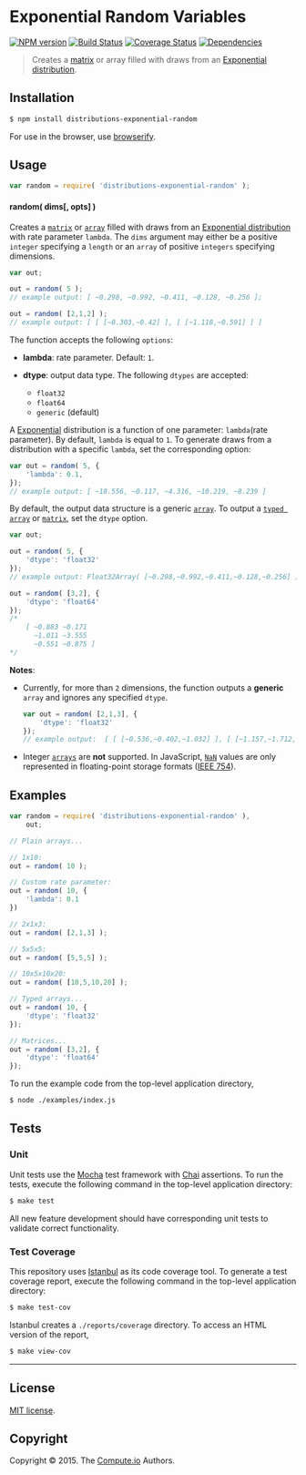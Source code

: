 Exponential Random Variables
===
[![NPM version][npm-image]][npm-url] [![Build Status][travis-image]][travis-url] [![Coverage Status][coveralls-image]][coveralls-url] [![Dependencies][dependencies-image]][dependencies-url]

> Creates a [matrix](https://github.com/dstructs/matrix) or array filled with draws from an [Exponential distribution](https://en.wikipedia.org/wiki/Exponential_distribution).


## Installation

``` bash
$ npm install distributions-exponential-random
```

For use in the browser, use [browserify](https://github.com/substack/node-browserify).


## Usage

``` javascript
var random = require( 'distributions-exponential-random' );
```

#### random( dims[, opts] )

Creates a [`matrix`](https://github.com/dstructs/matrix) or [`array`](https://developer.mozilla.org/en-US/docs/Web/JavaScript/Reference/Global_Objects/Array) filled with draws from an [Exponential distribution](https://en.wikipedia.org/wiki/Exponential_distribution) with rate parameter `lambda`. The `dims` argument may either be a positive `integer` specifying a `length` or an `array` of positive `integers` specifying dimensions.

``` javascript
var out;

out = random( 5 );
// example output: [ ~0.298, ~0.992, ~0.411, ~0.128, ~0.256 ];

out = random( [2,1,2] );
// example output: [ [ [~0.303,~0.42] ], [ [~1.118,~0.591] ] ]
```

The function accepts the following `options`:

*	__lambda__: rate parameter. Default: `1`.
*	__dtype__: output data type. The following `dtypes` are accepted:

	-	`float32`
	-	`float64`
	-	`generic` (default)


A [Exponential](https://en.wikipedia.org/wiki/Exponential_distribution) distribution is a function of one parameter: `lambda`(rate parameter). By default, `lambda` is equal to `1`. To generate draws from a distribution with a specific `lambda`, set the corresponding option:

``` javascript
var out = random( 5, {
	'lambda': 0.1,
});
// example output: [ ~18.556, ~0.117, ~4.316, ~10.219, ~8.239 ]
```

By default, the output data structure is a generic [`array`](https://developer.mozilla.org/en-US/docs/Web/JavaScript/Reference/Global_Objects/Array). To output a [`typed array`](https://developer.mozilla.org/en-US/docs/Web/JavaScript/Typed_arrays) or [`matrix`](https://github.com/dstructs/matrix), set the `dtype` option.

``` javascript
var out;

out = random( 5, {
	'dtype': 'float32'
});
// example output: Float32Array( [~0.298,~0.992,~0.411,~0.128,~0.256] );

out = random( [3,2], {
	'dtype': 'float64'
});
/*
	[ ~0.883 ~0.171
	  ~1.011 ~3.555
	  ~0.551 ~0.875 ]
*/
```

__Notes__:
*	Currently, for more than `2` dimensions, the function outputs a __generic__ `array` and ignores any specified `dtype`.

	``` javascript
	var out = random( [2,1,3], {
		'dtype': 'float32'
	});
	// example output:  [ [ [~0.536,~0.402,~1.032] ], [ [~1.157,~1.712,~1.974] ] ]
	```
*	Integer [`arrays`](https://developer.mozilla.org/en-US/docs/Web/JavaScript/Typed_arrays) are __not__ supported. In JavaScript, [`NaN`](https://en.wikipedia.org/wiki/NaN) values are only represented in floating-point storage formats ([IEEE 754](https://en.wikipedia.org/wiki/IEEE_floating_point)).

## Examples

``` javascript
var random = require( 'distributions-exponential-random' ),
	out;

// Plain arrays...

// 1x10:
out = random( 10 );

// Custom rate parameter:
out = random( 10, {
	'lambda': 0.1
})

// 2x1x3:
out = random( [2,1,3] );

// 5x5x5:
out = random( [5,5,5] );

// 10x5x10x20:
out = random( [10,5,10,20] );

// Typed arrays...
out = random( 10, {
	'dtype': 'float32'
});

// Matrices...
out = random( [3,2], {
	'dtype': 'float64'
});
```

To run the example code from the top-level application directory,

``` bash
$ node ./examples/index.js
```


## Tests

### Unit

Unit tests use the [Mocha](http://mochajs.org/) test framework with [Chai](http://chaijs.com) assertions. To run the tests, execute the following command in the top-level application directory:

``` bash
$ make test
```

All new feature development should have corresponding unit tests to validate correct functionality.


### Test Coverage

This repository uses [Istanbul](https://github.com/gotwarlost/istanbul) as its code coverage tool. To generate a test coverage report, execute the following command in the top-level application directory:

``` bash
$ make test-cov
```

Istanbul creates a `./reports/coverage` directory. To access an HTML version of the report,

``` bash
$ make view-cov
```


---
## License

[MIT license](http://opensource.org/licenses/MIT).


## Copyright

Copyright &copy; 2015. The [Compute.io](https://github.com/compute-io) Authors.


[npm-image]: http://img.shields.io/npm/v/distributions-exponential-random.svg
[npm-url]: https://npmjs.org/package/distributions-exponential-random

[travis-image]: http://img.shields.io/travis/distributions-io/exponential-random/master.svg
[travis-url]: https://travis-ci.org/distributions-io/exponential-random

[coveralls-image]: https://img.shields.io/coveralls/distributions-io/exponential-random/master.svg
[coveralls-url]: https://coveralls.io/r/distributions-io/exponential-random?branch=master

[dependencies-image]: http://img.shields.io/david/distributions-io/exponential-random.svg
[dependencies-url]: https://david-dm.org/distributions-io/exponential-random

[dev-dependencies-image]: http://img.shields.io/david/dev/distributions-io/exponential-random.svg
[dev-dependencies-url]: https://david-dm.org/dev/distributions-io/exponential-random

[github-issues-image]: http://img.shields.io/github/issues/distributions-io/exponential-random.svg
[github-issues-url]: https://github.com/distributions-io/exponential-random/issues
